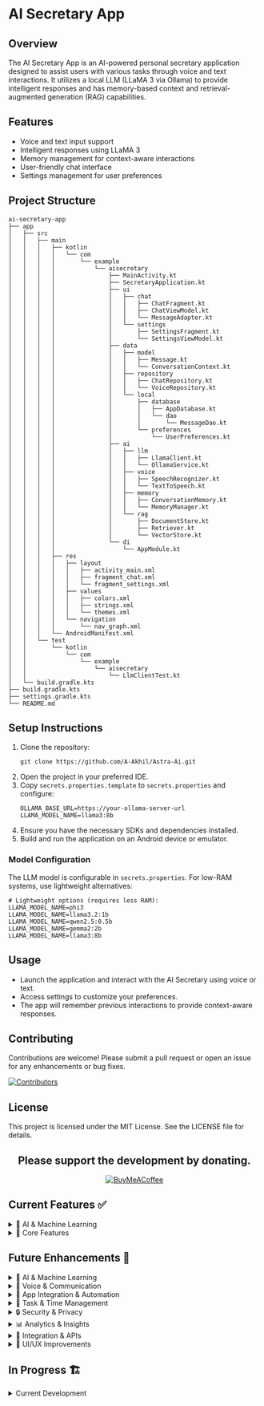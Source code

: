 # AI Secretary App

## Overview
The AI Secretary App is an AI-powered personal secretary application designed to assist users with various tasks through voice and text interactions. It utilizes a local LLM (LLaMA 3 via Ollama) to provide intelligent responses and has memory-based context and retrieval-augmented generation (RAG) capabilities.

## Features
- Voice and text input support
- Intelligent responses using LLaMA 3
- Memory management for context-aware interactions
- User-friendly chat interface
- Settings management for user preferences

## Project Structure
```
ai-secretary-app
├── app
│   ├── src
│   │   ├── main
│   │   │   ├── kotlin
│   │   │   │   └── com
│   │   │   │       └── example
│   │   │   │           └── aisecretary
│   │   │   │               ├── MainActivity.kt
│   │   │   │               ├── SecretaryApplication.kt
│   │   │   │               ├── ui
│   │   │   │               │   ├── chat
│   │   │   │               │   │   ├── ChatFragment.kt
│   │   │   │               │   │   ├── ChatViewModel.kt
│   │   │   │               │   │   └── MessageAdapter.kt
│   │   │   │               │   └── settings
│   │   │   │               │       ├── SettingsFragment.kt
│   │   │   │               │       └── SettingsViewModel.kt
│   │   │   │               ├── data
│   │   │   │               │   ├── model
│   │   │   │               │   │   ├── Message.kt
│   │   │   │               │   │   └── ConversationContext.kt
│   │   │   │               │   ├── repository
│   │   │   │               │   │   ├── ChatRepository.kt
│   │   │   │               │   │   └── VoiceRepository.kt
│   │   │   │               │   └── local
│   │   │   │               │       ├── database
│   │   │   │               │       │   ├── AppDatabase.kt
│   │   │   │               │       │   └── dao
│   │   │   │               │       │       └── MessageDao.kt
│   │   │   │               │       └── preferences
│   │   │   │               │           └── UserPreferences.kt
│   │   │   │               ├── ai
│   │   │   │               │   ├── llm
│   │   │   │               │   │   ├── LlamaClient.kt
│   │   │   │               │   │   └── OllamaService.kt
│   │   │   │               │   ├── voice
│   │   │   │               │   │   ├── SpeechRecognizer.kt
│   │   │   │               │   │   └── TextToSpeech.kt
│   │   │   │               │   ├── memory
│   │   │   │               │   │   ├── ConversationMemory.kt
│   │   │   │               │   │   └── MemoryManager.kt
│   │   │   │               │   └── rag
│   │   │   │               │       ├── DocumentStore.kt
│   │   │   │               │       ├── Retriever.kt
│   │   │   │               │       └── VectorStore.kt
│   │   │   │               └── di
│   │   │   │                   └── AppModule.kt
│   │   │   ├── res
│   │   │   │   ├── layout
│   │   │   │   │   ├── activity_main.xml
│   │   │   │   │   ├── fragment_chat.xml
│   │   │   │   │   └── fragment_settings.xml
│   │   │   │   ├── values
│   │   │   │   │   ├── colors.xml
│   │   │   │   │   ├── strings.xml
│   │   │   │   │   └── themes.xml
│   │   │   │   └── navigation
│   │   │   │       └── nav_graph.xml
│   │   │   └── AndroidManifest.xml
│   │   └── test
│   │       └── kotlin
│   │           └── com
│   │               └── example
│   │                   └── aisecretary
│   │                       └── LlmClientTest.kt
│   └── build.gradle.kts
├── build.gradle.kts
├── settings.gradle.kts
└── README.md
```

## Setup Instructions
1. Clone the repository:
   ```
   git clone https://github.com/A-Akhil/Astra-Ai.git
   ```
2. Open the project in your preferred IDE.
3. Copy `secrets.properties.template` to `secrets.properties` and configure:
   ```properties
   OLLAMA_BASE_URL=https://your-ollama-server-url
   LLAMA_MODEL_NAME=llama3:8b
   ```
4. Ensure you have the necessary SDKs and dependencies installed.
5. Build and run the application on an Android device or emulator.

### Model Configuration
The LLM model is configurable in `secrets.properties`. For low-RAM systems, use lightweight alternatives:

```properties
# Lightweight options (requires less RAM):
LLAMA_MODEL_NAME=phi3           
LLAMA_MODEL_NAME=llama3.2:1b    
LLAMA_MODEL_NAME=qwen2.5:0.5b   
LLAMA_MODEL_NAME=gemma2:2b      
LLAMA_MODEL_NAME=llama3:8b
```

## Usage
- Launch the application and interact with the AI Secretary using voice or text.
- Access settings to customize your preferences.
- The app will remember previous interactions to provide context-aware responses.

## Contributing
Contributions are welcome! Please submit a pull request or open an issue for any enhancements or bug fixes.

[![Contributors](https://contrib.rocks/image?repo=A-Akhil/CertiMaster)](https://github.com/A-Akhil/CertiMaster/graphs/contributors)

## License
This project is licensed under the MIT License. See the LICENSE file for details.

<div align="center">

## Please support the development by donating.

[![BuyMeACoffee](https://img.shields.io/badge/Buy%20Me%20a%20Coffee-ffdd00?style=for-the-badge&logo=buy-me-a-coffee&logoColor=black)](https://buymeacoffee.com/aakhil)

</div>

## Current Features ✅

<details>
<summary>🤖 AI & Machine Learning</summary>

- **LLM Integration**
  - [x] LLaMA 3 integration via Ollama
  - [x] System prompt management
  - [x] Context-aware responses
  - [x] Error handling and retry logic

- **Memory System**
  - [x] Basic memory storage
  - [x] Memory detection from responses
  - [x] JSON memory extraction
  - [x] Memory cleanup

- **Voice Processing**
  - [x] Text-to-Speech
  - [x] Speech Recognition
  - [x] Wake word detection
  - [x] Background listening
</details>

<details>
<summary>📱 Core Features</summary>

- **User Interface**
  - [x] Chat interface
  - [x] Settings management
  - [x] Voice input/output
  - [x] Message history

- **System Integration**
  - [x] Background service
  - [x] Lifecycle management
  - [x] Model loading/unloading
  - [x] Error recovery
</details>

## Future Enhancements 🚀

<details>
<summary>🤖 AI & Machine Learning</summary>

- **Offline LLM Integration**
  - [ ] On-device model processing
  - [ ] Model quantization
  - [ ] Model download management
  - [ ] Fallback system

- **Enhanced Memory System**
  - [ ] Memory categories
  - [ ] Memory search
  - [ ] Memory expiration
  - [ ] Memory tags
  - [ ] Export/import feature

- **Learning & Adaptation**
  - [ ] User preference learning
  - [ ] Response style adaptation
  - [ ] Conversation history analysis
  - [ ] Pattern recognition
  - [ ] Behavior learning
</details>

<details>
<summary>🎤 Voice & Communication</summary>

- **Voice Improvements**
  - [ ] Multiple voice options
  - [ ] Voice activity detection
  - [ ] Background noise cancellation
  - [ ] Voice profiles
  - [ ] Voice command shortcuts

- **Messaging Integration**
  - [ ] WhatsApp integration
  - [ ] SMS integration
  - [ ] Telegram integration
  - [ ] Message scheduling
  - [ ] Message templates

- **Email Integration**
  - [ ] Gmail/Outlook integration
  - [ ] Email composition
  - [ ] Email reading
  - [ ] Email scheduling
  - [ ] Email categorization
</details>

<details>
<summary>📱 App Integration & Automation</summary>

- **System Integration**
  - [ ] Screen brightness control
  - [ ] Volume control
  - [ ] Bluetooth management
  - [ ] WiFi control
  - [ ] Battery optimization

- **App Control**
  - [ ] App launching
  - [ ] Settings management
  - [ ] Permissions management
  - [ ] Updates checking
  - [ ] Usage statistics

- **Quick Actions**
  - [ ] One-tap actions
  - [ ] Custom shortcuts
  - [ ] Gesture controls
  - [ ] Widget controls
  - [ ] Quick reply templates
</details>

<details>
<summary>📅 Task & Time Management</summary>

- **Calendar Integration**
  - [ ] Google Calendar integration
  - [ ] Meeting scheduling
  - [ ] Event reminders
  - [ ] Recurring events
  - [ ] Calendar sharing

- **Task Management**
  - [ ] Todo list integration
  - [ ] Task prioritization
  - [ ] Deadline tracking
  - [ ] Task sharing
  - [ ] Progress tracking
</details>

<details>
<summary>🔒 Security & Privacy</summary>

- **Access Control**
  - [ ] App-specific permissions
  - [ ] Data access controls
  - [ ] Integration permissions
  - [ ] Privacy settings
  - [ ] Security policies

- **Data Protection**
  - [ ] End-to-end encryption
  - [ ] Secure storage
  - [ ] Data backup
  - [ ] Data recovery
  - [ ] Privacy controls
</details>

<details>
<summary>📊 Analytics & Insights</summary>

- **Usage Tracking**
  - [ ] App usage statistics
  - [ ] Integration usage
  - [ ] Command frequency
  - [ ] Response times
  - [ ] Error rates

- **Performance Monitoring**
  - [ ] Battery usage
  - [ ] Memory usage
  - [ ] CPU usage
  - [ ] Network usage
  - [ ] Storage usage
</details>

<details>
<summary>🔄 Integration & APIs</summary>

- **Third-party Apps**
  - [ ] Slack integration
  - [ ] Microsoft Teams
  - [ ] Zoom integration
  - [ ] Trello integration
  - [ ] Jira integration

- **Cloud Services**
  - [ ] Google Drive
  - [ ] Dropbox
  - [ ] OneDrive
  - [ ] iCloud
  - [ ] Backup services
</details>

<details>
<summary>🎨 UI/UX Improvements</summary>

- **Customization**
  - [ ] Dark/light theme
  - [ ] Custom voice commands
  - [ ] Custom shortcuts
  - [ ] Custom templates
  - [ ] Custom workflows

- **Accessibility**
  - [ ] Voice control
  - [ ] Gesture control
  - [ ] Screen reader support
  - [ ] High contrast mode
  - [ ] Font size adjustment
</details>

## In Progress 🏗️

<details>
<summary>Current Development</summary>

- **Voice Improvements**
  - [x] Basic TTS implementation
  - [x] Basic Speech Recognition
  - [ ] Multiple voice options
  - [ ] Voice activity detection
  - [ ] Background noise cancellation

- **Memory System**
  - [x] Basic memory storage
  - [x] Memory detection
  - [ ] Memory categories
  - [ ] Memory search
  - [ ] Memory expiration

- **UI/UX**
  - [x] Basic chat interface
  - [x] Settings screen
  - [ ] Dark/light theme
  - [ ] Custom voice commands
  - [ ] Gesture controls
</details>
